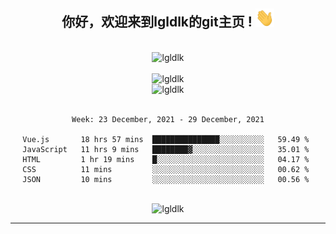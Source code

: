 <div align="center">
<h2> 你好，欢迎来到lgldlk的git主页 ! <img src="https://github.com/lgldlk/lgldlk/blob/main/gifs/Hi.gif" width="30px"></h2>
</div>

<div align="center">
 </br>
 <img src="http://aiitapp.cn:8091/?color=rgba(37,144,118,1)&shadowColor=rgba(12,16,20,1)&fontSize=120&&shadowOffsetX=9&shadowOffsetY=11" height="26px" alt="lgldlk" />
 </br>

   </br>
 <img src="https://github-readme-stats.vercel.app/api?username=lgldlk&show_icons=true&theme=gotham&locale=cn" alt="lgldlk" />
 

</br>

<img  src="http://github-readme-stats.vercel.app/api/top-langs/?username=lgldlk&show_icons=true&theme=gotham&locale=cn&layout=compact" alt="lgldlk"/>  
</br>
</br>

<!--START_SECTION:waka-->
```text
Week: 23 December, 2021 - 29 December, 2021

Vue.js       18 hrs 57 mins  ███████████████░░░░░░░░░░   59.49 % 
JavaScript   11 hrs 9 mins   ████████▓░░░░░░░░░░░░░░░░   35.01 % 
HTML         1 hr 19 mins    █░░░░░░░░░░░░░░░░░░░░░░░░   04.17 % 
CSS          11 mins         ░░░░░░░░░░░░░░░░░░░░░░░░░   00.62 % 
JSON         10 mins         ░░░░░░░░░░░░░░░░░░░░░░░░░   00.56 % 
```
<!--END_SECTION:waka-->

 </br>
  <img src="https://visitor-badge.glitch.me/badge?page_id=lgldlk" alt="lgldlk" />

---

 

